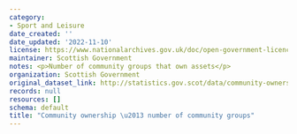 ```yaml
---
category:
- Sport and Leisure
date_created: ''
date_updated: '2022-11-10'
license: https://www.nationalarchives.gov.uk/doc/open-government-licence/version/3/
maintainer: Scottish Government
notes: <p>Number of community groups that own assets</p>
organization: Scottish Government
original_dataset_link: http://statistics.gov.scot/data/community-ownership-number-of-community-groups
records: null
resources: []
schema: default
title: "Community ownership \u2013 number of community groups"
---
```

